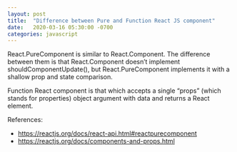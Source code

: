 ```yaml
---
layout: post
title:  "Difference between Pure and Function React JS component"
date:   2020-03-16 05:30:00 -0700
categories: javascript
---
```


React.PureComponent is similar to React.Component. The difference between them is that React.Component doesn’t implement shouldComponentUpdate(), but React.PureComponent implements it with a shallow prop and state comparison.

Function React component is that which accepts a single “props” (which stands for properties) object argument with data and returns a React element. 

References:
- https://reactjs.org/docs/react-api.html#reactpurecomponent
- https://reactjs.org/docs/components-and-props.html